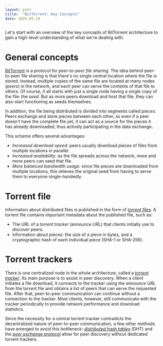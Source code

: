```yaml
---
layout: post
title:  "BitTorrent: Key Concepts"
date: 2025-05-18
---
```


Let's start with an overview of the key concepts of BitTorrent architecture to gain a high-level understanding of what we're dealing with.

# General concepts

[BitTorrent][bit-torrent-wiki] is a protocol for _peer-to-peer file sharing_. The idea behind peer-to-peer file sharing is that there's no single central location where the file is stored. Instead, multiple copies of the same file are located at many nodes (_peers_) in the network, and each peer can serve the contents of that file to others. Of course, it all starts with just a single node having a single copy of the file: the _seed_. But as more peers download and host that file, they can also start functioning as seeds themselves.

In addition, the file being distributed is divided into segments called _pieces_. Peers exchange and store pieces between each other, so even if a peer doesn't have the complete file yet, it can act as a source for the pieces it has already downloaded, thus actively participating in the data exchange.

This scheme offers several advantages:

* _Increased download speed:_ peers usually download pieces of files from multiple locations in parallel.
* _Increased availability:_ as the file spreads across the network, more and more peers can seed that file.
* _More balanced bandwidth usage:_ since file pieces are downloaded from multiple locations, this relieves the original seed from having to serve them to everyone single-handedly.

# Torrent file

Information about distributed files is published in the form of [_torrent files_][torrent-file-wiki]. A torrent file contains important metadata about the published file, such as:

* The URL of a _torrent tracker_ (announce URL) that clients initially use to discover peers.
* Information about pieces: the size of a piece in bytes, and a cryptographic hash of each individual piece (SHA-1 or SHA-256).

# Torrent trackers

There is one centralized node in the whole architecture, called a [_torrent tracker_][torrent-tracker-wiki]. Its main purpose is to assist in peer discovery. When a client initiates a file download, it connects to the tracker using the _announce URL_ from the torrent file and obtains a list of peers that can serve the requested file. After that, peer-to-peer communication can continue without a connection to the tracker. Most clients, however, still communicate with the tracker periodically to provide network performance and download statistics.

Since the necessity for a central torrent tracker contradicts the decentralized nature of peer-to-peer communication, a few other methods have emerged to avoid this bottleneck: [_distributed hash tables_][dht-wiki] (DHT) and the [_peer exchange protocol_][pex-wiki] allow for peer discovery without dedicated torrent trackers.


[bit-torrent-wiki]: https://en.wikipedia.org/wiki/BitTorrent
[torrent-file-wiki]: https://en.wikipedia.org/wiki/Torrent_file
[torrent-tracker-wiki]: https://en.wikipedia.org/wiki/BitTorrent_tracker
[dht-wiki]: https://en.wikipedia.org/wiki/Distributed_hash_table
[pex-wiki]: https://en.wikipedia.org/wiki/Peer_exchange




